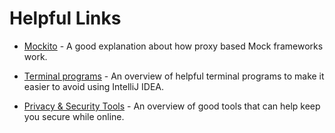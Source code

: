 # Helpful Links

* [Mockito](http://blog.rseiler.at/2014/06/explanation-how-proxy-based-mock.html) -
A good explanation about how proxy based Mock frameworks work.

* [Terminal programs](https://www.freecodecamp.org/news/coding-like-a-hacker-in-the-terminal-79e22954968e/) -
An overview of helpful terminal programs to make it easier to avoid using IntelliJ IDEA.

* [Privacy & Security Tools](https://nullsweep.com/personal-security-and-privacy-tools-i-recommend/) -
An overview of good tools that can help keep you secure while online.
